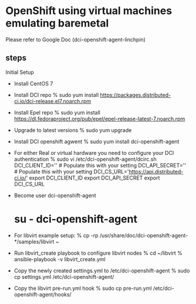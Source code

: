 # OpenShift using virtual machines emulating baremetal

Please refer to Google Doc (dci-openshift-agent-linchpin)

## steps ##
Initial Setup

- Install CentOS 7
- Install DCI repo
  % sudo yum install https://packages.distributed-ci.io/dci-release.el7.noarch.rpm
- Install Epel repo
  % sudo yum install https://dl.fedoraproject.org/pub/epel/epel-release-latest-7.noarch.rpm
- Upgrade to latest versions
  % sudo yum upgrade
- Install DCI openshift agwent
  % sudo yum install dci-openshift-agent

- For either Real or virtual hardware you need to configure
  your DCI authentication
  % sudo vi /etc/dci-openshift-agent/dcirc.sh
  DCI_CLIENT_ID='' # Populate this with your setting
  DCI_API_SECRET='' # Populate this with your setting
  DCI_CS_URL='https://api.distributed-ci.io/'
  export DCI_CLIENT_ID
  export DCI_API_SECRET
  export DCI_CS_URL

- Become user dci-openshift-agent
  # su - dci-openshift-agent
- For libvirt example setup:
  % cp -rp /usr/share/doc/dci-openshift-agent-*/samples/libvirt ~
- Run libvirt_create playbook to configure libvirt nodes
  % cd ~/libvirt
  % ansible-playbook -v libvirt_create.yml
- Copy the newly created settings.yml to /etc/dci-openshift-agent
  % sudo cp settings.yml /etc/dci-openshift-agent/
- Copy the libvirt pre-run.yml hook
  % sudo cp pre-run.yml /etc/dci-openshift-agent/hooks/

